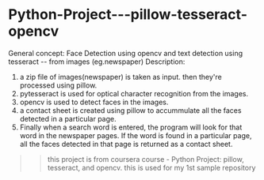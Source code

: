 # Python-Project---pillow-tesseract-opencv
General concept: Face Detection using opencv and text detection using tesseract -- from images (eg.newspaper)
Description:
  1. a zip file of images(newspaper) is taken as input. then they're processed using pillow.
  2. pytesseract is used for optical character recognition from the images.
  3. opencv is used to detect faces in the images.
  4. a contact sheet is created using pillow to accummulate all the faces detected in a particular page.
  5. Finally when a search word is entered, the program will look for that word in the newspaper pages. If the word is found in a particular page, all the faces detected      in that page is returned as a contact sheet.
  
  >> this project is from coursera course -  Python Project: pillow, tesseract, and opencv. 
  >> this is used for my 1st sample repository
